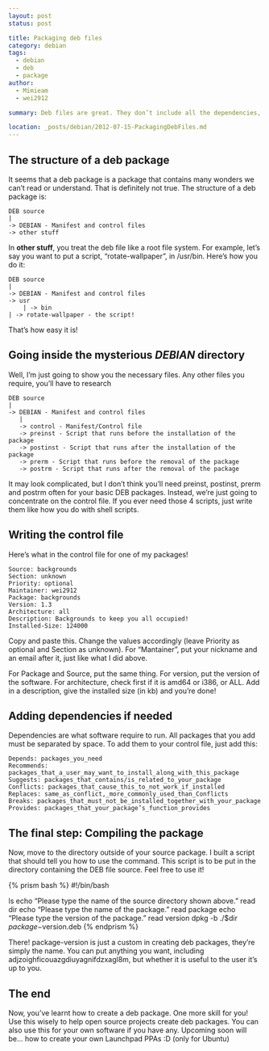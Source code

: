 ```yaml
---
layout: post
status: post

title: Packaging deb files
category: debian
tags: 
  - debian
  - deb
  - package
author: 
  - Mimieam
  - wei2912

summary: Deb files are great. They don’t include all the dependencies, they download from repositories. This makes them rather appealing as lightweight. Another strong point is the ease which anyone can install them with. That’s not all though – deb files are incredibly simple to package. With just a bit of work, you can package one in a matter of minutes!

location: _posts/debian/2012-07-15-PackagingDebFiles.md
---
```

<!--more-->

## The structure of a deb package

It seems that a deb package is a package that contains many wonders we can’t read or understand. That is definitely not true. The structure of a deb package is:

    DEB source
    |
    -> DEBIAN - Manifest and control files
    -> other stuff

In __other stuff__, you treat the deb file like a root file system. For example, let’s say you want to put a script, “rotate-wallpaper”, in /usr/bin. Here’s how you do it:

    DEB source
    |
    -> DEBIAN - Manifest and control files
    -> usr
        | -> bin
    | -> rotate-wallpaper - the script!

That’s how easy it is!

## Going inside the mysterious _DEBIAN_ directory

Well, I’m just going to show you the necessary files. Any other files you require, you’ll have to research

    DEB source
    |
    -> DEBIAN - Manifest and control files 
       |
       -> control - Manifest/Control file
       -> preinst - Script that runs before the installation of the package
       -> postinst - Script that runs after the installation of the package
       -> prerm - Script that runs before the removal of the package
       -> postrm - Script that runs after the removal of the package

It may look complicated, but I don’t think you’ll need preinst, postinst, prerm and postrm often for your basic DEB packages. Instead, we’re just going to concentrate on the control file. If you ever need those 4 scripts, just write them like how you do with shell scripts.

## Writing the control file

Here’s what in the control file for one of my packages!

    Source: backgrounds
    Section: unknown
    Priority: optional
    Maintainer: wei2912
    Package: backgrounds
    Version: 1.3
    Architecture: all
    Description: Backgrounds to keep you all occupied!
    Installed-Size: 124000

Copy and paste this. Change the values accordingly (leave Priority as optional and Section as unknown). For “Mantainer”, put your nickname and an email after it, just like what I did above.

For Package and Source, put the same thing. For version, put the version of the software. For architecture, check first if it is amd64 or i386, or ALL. Add in a description, give the installed size (in kb) and you’re done!

## Adding dependencies if needed

Dependencies are what software require to run. All packages that you add must be separated by space. To add them to your control file, just add this:

    Depends: packages_you_need
    Recommends: packages_that_a_user_may_want_to_install_along_with_this_package
    Suggests: packages_that_contains/is_related_to_your_package
    Conflicts: packages_that_cause_this_to_not_work_if_installed
    Replaces: same_as_conflict,_more_commonly_used_than_Conflicts
    Breaks: packages_that_must_not_be_installed_together_with_your_package
    Provides: packages_that_your_package’s_function_provides

## The final step: Compiling the package

Now, move to the directory outside of your source package. I built a script that should tell you how to use the command. This script is to be put in the directory containing the DEB file source. Feel free to use it!

{% prism bash %}
#!/bin/bash

ls
echo “Please type the name of the source directory shown above.”
read dir
echo “Please type the name of the package.”
read package
echo “Please type the version of the package.”
read version 
dpkg -b ./$dir $package-$version.deb
{% endprism %}

There! package-version is just a custom in creating deb packages, they’re simply the name. You can put anything you want, including adjzoighficouazgdiuyagnifdzxagl8m, but whether it is useful to the user it’s up to you.

## The end

Now, you’ve learnt how to create a deb package. One more skill for you! Use this wisely to help open source projects create deb packages. You can also use this for your own software if you have any. Upcoming soon will be... how to create your own Launchpad PPAs :D (only for Ubuntu)

